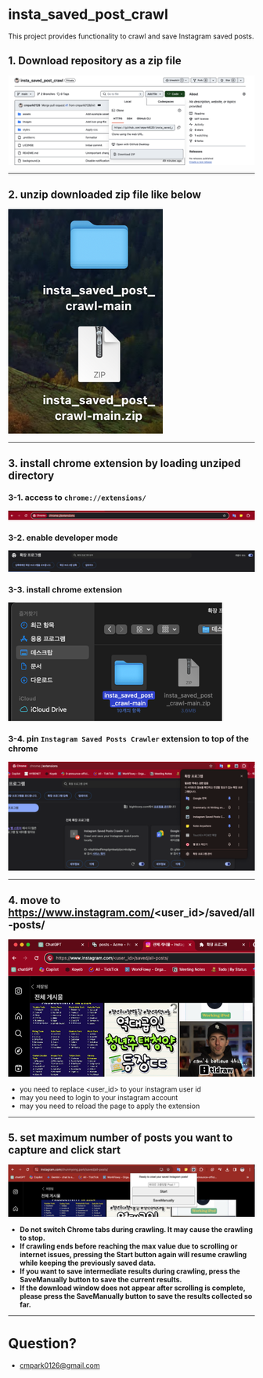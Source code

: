 # insta_saved_post_crawl

This project provides functionality to crawl and save Instagram saved posts.

## 1. Download repository as a zip file

![1_download](assets/1_download.png)

---

## 2. unzip downloaded zip file like below

![2_unzip](assets/2_unzip.png)

---

## 3. install chrome extension by loading unziped directory

### 3-1. access to `chrome://extensions/`

![3_1_chrome](assets/3_1_chrome.png)

### 3-2. enable developer mode

![3_2_dev](assets/3_2_dev.png)

### 3-3. install chrome extension

![3_3_install](assets/3_3_install.png)

### 3-4. pin `Instagram Saved Posts Crawler` extension to top of the chrome

![3_4_pin](assets/3_4_pin.png)

---

## 4. move to https://www.instagram.com/<user_id>/saved/all-posts/

![4_1_instagram](assets/4_1_instagram.png)

-   you need to replace <user_id> to your instagram user id
  -   may you need to login to your instagram account
-   may you need to reload the page to apply the extension

---

## 5. set maximum number of posts you want to capture and click start

![set](assets/5_1_set.png)

-   **Do not switch Chrome tabs during crawling. It may cause the crawling to stop.**
-   **If crawling ends before reaching the max value due to scrolling or internet issues, pressing the Start button again will resume crawling while keeping the previously saved data.**
-   **If you want to save intermediate results during crawling, press the SaveManually button to save the current results.**
-   **If the download window does not appear after scrolling is complete, please press the SaveManually button to save the results collected so far.**

---

# Question?

-   cmpark0126@gmail.com
